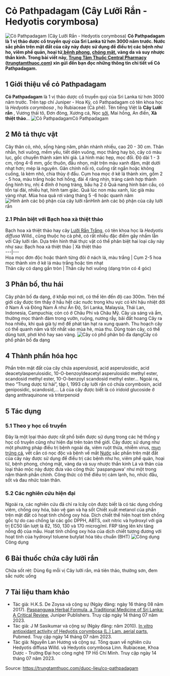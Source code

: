 # Cỏ Pathpadagam (Cây Lưỡi Rắn - Hedyotis corymbosa)

![Cỏ Pathpadagam \(Cây Lưỡi Rắn - Hedyotis corymbosa\)](https://trungtamthuoc.com/images/others/co-luoi-ran-1-6752.jpg)
**Cỏ Pathpadagam là 1 vị thảo dược cổ truyền quý của Sri Lanka từ hơn 3000 năm trước. Nước sắc phần trên mặt đất của cây này được sử dụng để điều trị các bệnh như ho, viêm phế quản, hoại tử,[bệnh phong](https://trungtamthuoc.com/bai-viet/benh-phong "bệnh phong"), [chóng mặt](https://trungtamthuoc.com/bai-viet/chong-mat "chóng mặt"), vàng da và suy nhược thần kinh. Trong bài viết này, [Trung Tâm Thuốc Central Pharmacy](https://trungtamthuoc.com/ "Trung Tâm Thuốc Central Pharmacy") ([trungtamthuoc.com](https://trungtamthuoc.com/ "trungtamthuoc.com")) xin gửi đến bạn đọc những thông tin chi tiết về Cỏ Pathpadagam.**
##  1 Giới thiệu về cỏ Pathpadagam
**Cỏ Pathpadagam** là 1 vị thảo dược cổ truyền quý của Sri Lanka từ hơn 3000 năm trước. Trên tạp chí Juniper - Hoa Kỳ, cỏ Pathpadagam có tên khoa học là  _Hedyotis corymbosa_ , họ Rubiaceae (Cà phê). 
Tên tiếng Việt là **Cây Lưỡi rắn** , Vương thái tô, Đơn đòng, Xương cá, Nọc [sởi](https://trungtamthuoc.com/bai-viet/benh-soi "sởi"), Mai hồng, An điền, **Xà thiệt thảo**...
![Cỏ Pathpadagam](https://trungtamthuoc.com/images/item/co-luoi-ran-3.jpg)Cỏ Pathpadagam
##  2 Mô tả thực vật
Cây thân cỏ, nhỏ, sống hàng năm, phân nhánh nhiều, cao 20 - 30 cm. Thân nhẵn, hơi vuông, mềm yếu, tiết diện vuông, mọc thẳng hay bò, cây có màu lục, gốc chuyển thành xám khi già.
Lá hình mác hẹp, mọc đối. Độ dài 1 - 3 cm, rộng 4-8 mm, gốc thuôn, đầu nhọn, mặt trên màu xanh đậm, mặt dưới nhạt hơn; mép lá nguyên. Gân chính nổi rõ, cuống rất ngắn hoặc không cuống, lá kèm nhỏ, chia thùy ở đầu. 
Cụm hoa mọc ở kẽ lá thành xim, gồm 2 - 5 hoa, màu trắng hoặc hơi hồng, đài 4 răng nhịn, tráng cánh hợp thành ống hình trụ, nhị 4 đính ở họng tràng, bầu hạ 2 ô
Quả nang hình bán cầu, có tồn tại đài, nhiều hạt, hình tam giác. Quả lúc non màu xanh, lúc già màu vàng nhạt.
Mùa hoa quả rơi vàng tháng 5 -6 hoặc quanh năm
![Hình ảnh các bộ phận của cây lưỡi rắn](https://trungtamthuoc.com/images/item/co-luoi-ran-2.jpg)Hình ảnh các bộ phận của cây lưỡi rắn
### 2.1 Phân biệt với Bạch hoa xà thiệt thảo
Bạch hoa xà thiệt thảo hay cây [Lưỡi Rắn Trắng](https://trungtamthuoc.com/hoat-chat/luoi-ran-trang "Lưỡi Rắn Trắng"), có tên khoa học là  _Hedyotis diffusa_ Willd., cũng thuộc họ cà phê, có rất nhiều đặc điểm gây nhầm lẫn với Cây lưỡi rắn. 
Dựa trên hình thái thực vật có thể phân biệt hai loại cây này như sau:
Bạch hoa xà thiệt thảo | Xà thiệt thảo  
---|---  
Hoa mọc đơn độc hoặc thành từng đôi ở nách lá, màu trắng | Cụm 2-5 hoa mọc thành xim ở kẽ lá màu trắng hoặc tím nhạt  
Thân cây có dạng gần tròn | Thân cây hơi vuông (dạng tròn có 4 góc)  
##  3 Phân bố, thu hái
Cây phân bố đa dạng, ở khắp mọi nơi, có thể lên đến độ cao 300m. Trên thế giới cây được tìm thấy ở hầu hết các nuớc trong khu vực có khí hậu nhiệt đới ở Nam Á và Đông Nam Á như Ấn Độ, Sri Lanka, Malaysia, Thái Lan, Indonesia, Campuchia; còn có ở Châu Phi và Châu Mỹ.
Cây ưa sáng và ẩm, thường mọc thành đám trong vườn, ruộng, nương rẫy, bãi đất hoang
Cây ra hoa nhiều, khi quả già tự mở để phát tán hạt ra xung quanh.
Thu hoạch cây có thể quanh năm và tốt nhất vào mùa hè, mùa thu. Dùng toàn cây, có thể dùng tươi, phơi khô hay sao vàng.
![Cây có phổ phân bố đa dạng](https://trungtamthuoc.com/images/item/co-luoi-ran-4.jpg)Cây có phổ phân bố đa dạng
##  4 Thành phần hóa học
Phần trên mặt đất của cây chứa asperulosid, acid asperulosidic, acid deacetylasperulosidic, 10-O-benzoyldeacetyl asperulosidic methyl ester, scandosid methyl ester, 10-O-benzoyl scandosid methyl ester...
Ngoài ra, theo “Trung dược từ hải”, tập I, 1993 cây lưỡi rắn có chứa corymbosin, acid geniposidic, scandosid,...
Lá của cây được biết là có iridoid glucoside ở dạng anthraquinone và triterpenoid
##  5 Tác dụng
### 5.1 Theo y học cổ truyền
Đây là một loại thảo dược rất phổ biến được sử dụng trong các hệ thống y học cổ truyền cũng như hiện đại trên toàn thế giới.
Cây được sử dụng như một phương pháp điều trị bệnh ngoài da, viêm ruột thừa, nhiễm virus, [mụn trứng cá](https://trungtamthuoc.com/bai-viet/trung-ca "mụn trứng cá"), vết cắn có nọc độc và bệnh về mắt
[Nước](https://trungtamthuoc.com/hoat-chat/nuoc "Nước") sắc phần trên mặt đất của cây này được sử dụng để điều trị các bệnh như ho, viêm phế quản, hoại tử, bệnh phong, chóng mặt, vàng da và suy nhược thần kinh
Lá và thân của loại thảo mộc này được đưa vào công thức 'paspanguwa' như một trong năm thành phần chính. Công thức có thể điều trị cảm lạnh, ho, nhức đầu, sốt và đau nhức toàn thân.
### 5.2 Các nghiên cứu hiện đại
Ngoài ra, các nghiên cứu đã chỉ ra lcây còn được biết là có tác dụng chống viêm, chống oxy hóa, bảo vệ gan và hạ sốt
Chiết xuất metanol của phần trên mặt đất có hoạt tính chống oxy hóa. Dịch chiết thể hiện hoạt tính chống gốc tự do cao chống lại các gốc DPPH, ABTS, oxit nitric và hydroxyl với giá trị EC50 lần lượt là 82, 150, 130 và 170 microg/ml. FRP tăng lên khi tăng nồng độ của mẫu. Hoạt tính chống oxy hóa của dịch chiết tương đương với hoạt tính của hydroxyl toluene butylat hóa tiêu chuẩn (BHT)
![Công dụng](https://trungtamthuoc.com/images/item/co-luoi-ran-5.jpg)Công dụng
##  6 Bài thuốc chứa cây lưỡi rắn
Chữa sốt rét: Dùng 6g mỗi vị Cây lưỡi rắn, mã tiên thảo, thường sơn, đem sắc nước uống
##  7 Tài liệu tham khảo
  * Tác giả: H.K.S. De Zoysa và cộng sự (Ngày đăng: ngày 16 tháng 08 năm 2017). [Paspanguwa Herbal Formula, a Traditional Medicine of Sri Lanka: A Critical Review](https://juniperpublishers.com/jcmah/JCMAH.MS.ID.555609.php), Juniper Publishers. Truy cập ngày 14 tháng 07 năm 2023.
  * Tác giả: J M Sasikumar và cộng sự (Ngày đăng: năm 2010). [In vitro antioxidant activity of Hedyotis corymbosa (L.) Lam. aerial parts](https://pubmed.ncbi.nlm.nih.gov/21086755/), Pubmed. Truy cập ngày 14 tháng 07 năm 2023.
  * Tác giả: Nguyễn Lan Hương và cộng sự. Tổng quan về nghiên cứu Hedyotis diffusa Willd. và Hedyotis corymbosa Linn. Rubiaceae, Khoa Dược - Trường Đại học công nghệ TP Hồ Chí Minh. Truy cập ngày 14 tháng 07 năm 2023.




Source: https://trungtamthuoc.com/duoc-lieu/co-pathpadagam